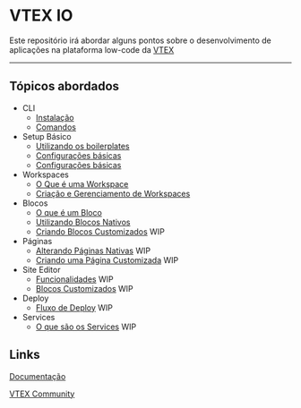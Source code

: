 # VTEX IO
 Este repositório irá abordar alguns pontos sobre o desenvolvimento de aplicações na plataforma low-code da [VTEX](https://vtex.com/)

---

## Tópicos abordados
* CLI
  * [Instalação](docs/pt/cli/01_instalacao.md)
  * [Comandos](docs/pt/cli/02_comandos.md)
* Setup Básico
  * [Utilizando os boilerplates](docs/pt/setup/01_utilizando_os_boilerplates.md)
  * [Configurações básicas](docs/pt/setup/02_configuracoes_basicas.md)
  * [Configurações básicas](docs/pt/setup/03_entendendo_a_estrutura.md)
* Workspaces
  * [O Que é uma Workspace](docs/pt/workspaces/01_oque_e_uma_workspace.md)
  * [Criação e Gerenciamento de Workspaces](docs/pt/workspaces/02_criando_e_gerenciando_workspaces.md)
* Blocos
  * [O que é um Bloco](docs/pt/blocos/01_o_que_e_um_bloco.md)
  * [Utilizando Blocos Nativos](docs/pt/blocos/02_utilizando_blocos_nativos.md)
  * [Criando Blocos Customizados](docs/pt/blocos/03_criando_blocos_customizados.md) WIP
* Páginas
  * [Alterando Páginas Nativas](#) WIP
  * [Criando uma Página Customizada](#) WIP
* Site Editor
  * [Funcionalidades](#) WIP
  * [Blocos Customizados](#) WIP
* Deploy
  * [Fluxo de Deploy](#) WIP
* Services
  * [O que são os Services](#) WIP

## Links
[Documentação](https://developers.vtex.com/vtex-developer-docs/docs/welcome)
  
[VTEX Community](https://community.vtex.com/)
